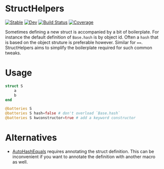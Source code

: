 # StructHelpers

[![Stable](https://img.shields.io/badge/docs-stable-blue.svg)](https://jw3126.github.io/StructHelpers.jl/stable)
[![Dev](https://img.shields.io/badge/docs-dev-blue.svg)](https://jw3126.github.io/StructHelpers.jl/dev)
[![Build Status](https://github.com/jw3126/StructHelpers.jl/workflows/CI/badge.svg)](https://github.com/jw3126/StructHelpers.jl/actions)
[![Coverage](https://codecov.io/gh/jw3126/StructHelpers.jl/branch/master/graph/badge.svg)](https://codecov.io/gh/jw3126/StructHelpers.jl)

Sometimes defining a new struct is accompanied by a bit of boilerplate. For instance the default definition of `Base.hash` is by object id. Often a `hash` that is based on the object struture is preferable however. Similar for `==`.
StructHelpers aims to simplify the boilerplate required for such common tweaks.

# Usage

```julia
struct S
    a
    b
end

@batteries S
@batteries S hash=false # don't overload `Base.hash`
@batteries S kwconstructor=true # add a keyword constructor
```

# Alternatives

* [AutoHashEquals](https://github.com/andrewcooke/AutoHashEquals.jl) requires annotating the struct definition. This can be inconvenient if you want to annotate the definition with another macro as well.
